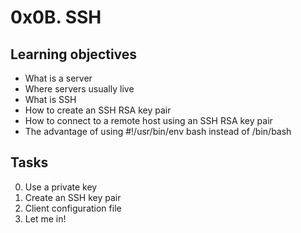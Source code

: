# 0x0B. SSH

## Learning objectives
* What is a server
* Where servers usually live
* What is SSH
* How to create an SSH RSA key pair
* How to connect to a remote host using an SSH RSA key pair
* The advantage of using #!/usr/bin/env bash instead of /bin/bash

## Tasks
0. Use a private key
1. Create an SSH key pair
2. Client configuration file
3. Let me in!
